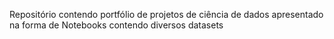 Repositório contendo portfólio de projetos de ciência de dados apresentado na forma de Notebooks contendo diversos datasets
